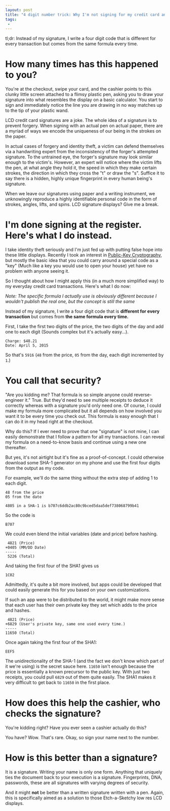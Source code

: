 ```yaml
---
layout: post
title: "4 digit number trick: Why I'm not signing for my credit card anymore"
tags:
 -
---
```


tl;dr: Instead of my signature, I write a four digit code that is different for every transaction but comes from the same formula every time.

# How many times has this happened to you?

You're at the checkout, swipe your card, and the cashier points to this clunky
little screen attached to a flimsy plastic pen, asking you to draw your
signature into what resembles the display on a basic calculator. You start to
sign and immediately notice the line you are drawing in no way matches up to
the tip of your plastic wand.

LCD credit card signatures are a joke. The whole idea of a signature is to
prevent forgery. When signing with an actual pen on actual paper, there are a
myriad of ways we encode the uniqueness of our being in the strokes on the
paper.

In actual cases of forgery and identity theft, a victim can defend themselves
via a handwriting expert from the inconsistency of the forger's attempted
signature. To the untrained eye, the forger's signature may look similar enough
to the victim's. However, an expert will notice where the victim lifts the pen,
at what angle they hold it, the speed in which they make certain strokes, the
direction in which they cross the "t" or draw the "s". Suffice it to say there
is a hidden, highly unique fingerprint in every human being's signature.

When we leave our signatures using paper and a writing instrument, we
unknowingly reproduce a highly identifiable personal code in the form of strokes,
angles, lifts, and spins. LCD signature displays? Give me a break.

# I'm done signing at the register. Here's what I do instead.

I take identity theft seriously and I'm just fed up with putting false hope into
these little displays. Recently I took an interest in [Public-Key Cryptography](http://en.wikipedia.org/wiki/Public-key_cryptography), but mostly
the basic idea that you could carry around a special code as a "key" (Much like
  a key you would use to open your house) yet have no problem with anyone seeing it.

So I thought about how I might apply this (in a much more simplified way) to my
everyday credit card transactions. Here's what I do now:

*Note: The specific formula I actually use is obviously different because I
wouldn't publish the real one, but the concept is still the same*

Instead of my signature, I write a four digit code that is **different for every
transaction** but comes from **the same formula every time.**

First, I take the first two digits of the price, the two digits of the day and
add one to each digit (Sounds complex but it's actually easy...).

    Charge: $48.21
    Date: April 5, 2015

So that's `5916` (`48` from the price, `05` from the day, each digit incremented
  by `1`.)

# You call that security?

"Are you kidding me? That formula is so simple anyone could reverse-engineer it."
True. But they'd need to see multiple receipts to deduce it correctly whereas with
a signature you'd only need one. Of course, I could make my formula more complicated
but it all depends on how involved you want it to be every time you check out.
This formula is easy enough that I can do it in my head right at the checkout.

Why do this? If I ever need to prove that one "signature" is not mine, I can
easily demonstrate that I follow a pattern for all my transactions. I can reveal
my formula on a need-to-know basis and continue using a new one thereafter.

But yes, it's not airtight but it's fine as a proof-of-concept. I could otherwise
download some SHA-1 generator on my phone and use the first four digits from the
output as my code.

For example, we'll do the same thing without the extra step of adding 1 to each
digit.

    48 from the price
    05 from the date

    4805 in a SHA-1 is b707c6ddb2ac80c9bced5daa5def738068799b41

So the code is

    B707

We could even blend the initial variables (date and price) before hashing.

     4821 (Price)
    +0405 (MM/DD Date)
    -----
     5226 (Total)

And taking the first four of the SHA1 gives us

    1C02

Admittedly, it's quite a bit more involved, but apps could be developed that
could easily generate this for you based on your own customizations.

If such an app were to be distributed to the world, it might make more sense that
each user has their own private key they set which adds to the price and hashes.

     4821 (Price)
    +6829 (User's private key, same one used every time.)
    -----
    11650 (Total)

Once again taking the first four of the SHA1:

    EEF5

The unidirectionality of the SHA-1 (and the fact we don't know which part of it
we're using) is the secret sauce here. `11650` isn't enough because the price
is essentially a known precursor to the public key.  With just two receipts, you
could pull `6829` out of them quite easily. The SHA1 makes it very difficult to
get back to `11650` in the first place.

# How does this help the cashier, who checks the signature?

You're kidding right? Have you ever seen a cashier actually do this?

You have? Wow. That's rare. Okay, so sign your name next to the number.

# How is this better than a signature?

It is a signature. Writing your name is only one form. Anything that uniquely ties
the document back to your execution is a signature. Fingerprints, DNA, passwords,
these are all signatures with varying degrees of security.

And it might **not** be better than a written signature written with a pen. Again,
this is specifically aimed as a solution to those Etch-a-Sketchy low res LCD
displays.

